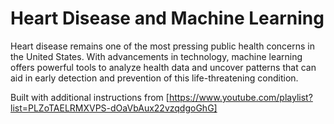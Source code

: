 # Heart Disease and Machine Learning
Heart disease remains one of the most pressing public health concerns in the United States. With advancements in technology, machine learning offers powerful tools to analyze health data and uncover patterns that can aid in early detection and prevention of this life-threatening condition.



Built with additional instructions from [https://www.youtube.com/playlist?list=PLZoTAELRMXVPS-dOaVbAux22vzqdgoGhG]

